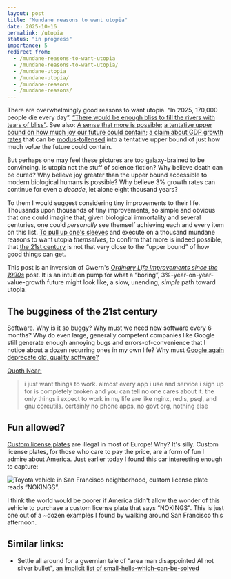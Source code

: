 ```yaml
---
layout: post
title: "Mundane reasons to want utopia"
date: 2025-10-16
permalink: /utopia
status: "in progress"
importance: 5
redirect_from:
  - /mundane-reasons-to-want-utopia
  - /mundane-reasons-to-want-utopia/
  - /mundane-utopia
  - /mundane-utopia/
  - /mundane-reasons
  - /mundane-reasons/
---
```


There are overwhelmingly good reasons to want utopia. “In 2025, 170,000 people die every day”. [“There would be enough bliss to fill the rivers with tears of bliss”](https://nickbostrom.com/utopia). See also: [A sense that more is possible](https://www.lesswrong.com/posts/Nu3wa6npK4Ry66vFp/a-sense-that-more-is-possible); [a tentative upper bound on how much joy our future could contain](https://joecarlsmith.com/2021/01/18/actually-possible-thoughts-on-utopia); [a claim about GDP growth rates](https://www.lesswrong.com/posts/5FZxhdi6hZp8QwK7k/this-can-t-go-on) that can be [modus-tollensed](https://gwern.net/modus) into a tentative upper bound of just how much *value* the future could contain.


But perhaps one may feel these pictures are too galaxy-brained to be convincing. Is utopia not the stuff of science fiction? Why believe death can be cured? Why believe joy greater than the upper bound accessible to modern biological humans is possible? Why believe 3% growth rates can continue for even a *decade*, let alone eight thousand years?


To them I would suggest considering tiny improvements to their life. Thousands upon thousands of tiny improvements, so simple and obvious that one could imagine that, given biological immortality and several centuries, one could *personally* see themself achieving each and every item on this list. [To pull up one's sleeves](https://croissanthology.com/vanilla) and execute on a thousand mundane reasons to want utopia *themselves*, to confirm that more is indeed possible, that [the 21st century](https://croissanthology.com/situation) is not that very close to the “upper bound” of how good things can get.


This post is an inversion of Gwern's [*Ordinary Life Improvements since the 1990s*](https://gwern.net/improvement) post. It is an intuition pump for what a “boring”, 3%-year-on-year-value-growth future might look like, a slow, unending, *simple* path toward utopia.


## The bugginess of the 21st century


Software. Why is it so buggy? Why must we need new software every 6 months? Why do even large, generally competent companies like Google still generate enough annoying bugs and errors-of-convenience that I notice about a dozen recurring ones in my own life? Why must [Google again deprecate old, quality software?](https://gwern.net/google-shutdown)


[Quoth Near:](https://x.com/nearcyan/status/1903203782378525110)


> i just want things to work. almost every app i use and service i sign up for is completely broken and you can tell no one cares about it. the only things i expect to work in my life are like nginx, redis, psql, and gnu coreutils. certainly no phone apps, no govt org, nothing else


## Fun allowed?


[Custom license plates](https://en.wikipedia.org/wiki/Vanity_plate) are illegal in most of Europe! Why? It's silly. Custom license plates, for those who care to pay the price, are a form of fun I admire about America. Just earlier today I found this car interesting enough to capture:


![Toyota vehicle in San Francisco neighborhood, custom license plate reads “NOKINGS”.](https://i.imgur.com/Cx67SaV.png)


I think the world would be poorer if America didn't allow the wonder of this vehicle to purchase a custom license plate that says “NOKINGS". This is just one out of a ~dozen examples I found by walking around San Francisco this afternoon.


## Similar links:


- Settle all around for a gwernian tale of “area man disappointed AI not silver bullet", [an implicit list of small-hells-which-can-be-solved](https://gwern.net/blog/2025/area-man)




[^1]:
